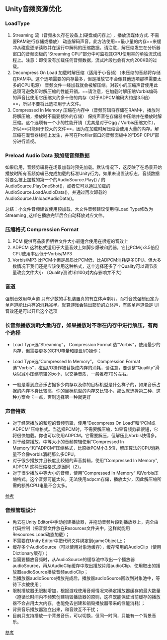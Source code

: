 ## Unity音频资源优化

### LoadType

1. Streaming 流（音频永久存在设备上(硬盘或闪存上) ，播放流媒体方式. 不需要RAM进行存储或播放）
动态解码声音。此方法使用==最小量的内存==来缓冲从磁盘逐渐读取并在运行中解码的压缩数据。请注意，解压缩发生在分析器窗口的音频面板的“Streaming CPU”部分中可监视其CPU使用率的单独流式线程上。注意：即使没有加载任何音频数据，流式片段也会有大约200KB的过载。
2. Decompress On Load 加载时解压缩（适用于小音频）（未压缩的音频将存储在RAM中。这个选项需要的内存最多，但是播放它不会像其他选项那样需要太多的CPU电源）
音频文件一经加载就会被解压缩。对较小的压缩声音使用此选项可避免即时解压缩的性能开销。==请注意，在加载时解压缩Vorbis编码的声音比使用它压缩大约多十倍的内存（对于ADPCM编码大约是3.5倍）==，所以不要将此选项用于大文件。
3. Compressed In Memory 压缩在内存中（音频剪辑将存储在RAM中，播放时将解压缩，播放时不需要额外的存储）
保持声音在存储器中压缩并在播放时解压缩。这个选项有一个小的性能开销（尤其是对于Ogg / Vorbis压缩文件），所以==只能用于较大的文件==，因为在加载时解压缩会使用大量的内存。解压缩在混音器线程上发生，并可在Profiler窗口的音频面板中的“DSP CPU”部分进行监视。

### Preload Audio Data 预加载音频数据
如果启用，音频剪辑将在场景加载时预先加载。默认情况下，这反映了在场景开始播放时所有音频剪辑已完成加载的标准Unity行为。如果未设置该标志，音频数据将要么被上加载的第一个的AudioSource.Play() / 的AudioSource.PlayOneShot()，或者它可以通过加载的AudioSource.LoadAudioData()，并通过再次卸载的AudioSource.UnloadAudioData()。

总结：小文件音频建议使用预加载，大文件音频建议使用将Load Type修改为 Streaming ,这样在播放完毕后会自动释放对应文件。

### 压缩格式 Compression Format

1. PCM 提供高品质但牺牲文件大小最适合使用在很短的音效上
2. ADPCM 这种格式适用于大量音效上如脚步爆破和武器，它比PCM小3.5倍但CPU使用率远低于Vorbis/MP3
3. Vorbis/MP3 比PCM小但是品质比PCM低，比ADPCM消耗更多CPU。但大多数情况下我们还是应该使用这种格式，这个选择还多了个Quality可以调节质量改变文件大小 （Quality测试1和100对内存影响并不大）

### 音道

强制音效用单声道
只有少数的手机装置真的有立体声喇叭，而将音效强制设定为单声道能让内存的消耗减半。就算游戏会输出部份的立体声，有些单声道像是 UI 音效还是可以开启这个选项

### 长音频播放消耗大量内存，如果播放时不想在内存中进行解压，有两个选择

- Load Type选“Streaming”， Compression Format 选”Vorbis"，使用最少的内存，但需要更多的CPU电量和硬盘I/O操作；

- Load Type选“Compressed In Memory”， Compression Format 选”Vorbis"，磁盘I/O操作被替换成内存的消耗，请注意，要调整“Quaility”滑块以减小压缩剪辑的大小，以交换音质，一般推荐70%左右。

- 一般是看到底音乐占据多少内存以及你的目标机型是什么样子的，如果音乐占据的内存本身比较高，你的目标机型的内存又比较小，那么就选择第二种，这种方案会卡一点，否则选择第一种就更好

### 声音特效

- 对于经常播放的和短的音频剪辑，使用“Decompress On Load”和“PCM或ADPCM"压缩格式。当选择PCM时，不需要解压缩，如果音频剪辑很短，它将很快加载。你也可以使用ADPCM。它需要解压，但解压比Vorbis快得多。
- 对于经常播放，中等大小的音频剪辑使用”Compressed In Memory“和”ADPCM“压缩格式，比原始PCM小3.5倍，解压算法的CPU消耗量不会像vorbis消耗那么多CPU。
- 对于很少播放并且长度比较短的声音剪辑，使用”Compressed In Memory", ADPCM 这种压缩格式,原因同（2）。
- 对于很少播放中等大小的音频，使用”Compressed In Memory“ 和Vorbis压缩格式。这个音频可能太长，无法使用adpcm存储，播放太少，因此解压缩所需的额外CPU电量不会太多。

[参考](https://zhuanlan.zhihu.com/p/299799873)

### 音频管理设计

- 免去在Unity Editor中手动创建播放器，并拖动音频片段到播放器上，完全由代码控制（把音频文件放在Resources文件夹中，这样就能用Resources.Load动态加载）；
- 不需要在Unity Editor中把代码文件绑定到gameObject上；
- 缓存多个AudioSource（可以使用对象池缓存），缓存常用的AudioClip（使用Dictionary缓存）；
- 当需要播放音频时，从AudioSource的缓存池中取出一个播放器audioSource，再从AudioClip缓存中取出播放片段audioClip，使用取出的播放器audioSource播放音频audioClip；
- 当播放器audioSource播放完成后，播放器audioSource回收到对象池中，等待下次被使用；
- 限制播放器无限制增加，根据游戏使用音频情况来确定播放器缓存的最大数量（遵循长时间内不频繁创建销毁播放器的原则，这样既能保证当前缓存的播放器不会占用太大内存，也能免去创建和销毁播放器带来的性能消耗）；
- 背景音乐播放器独立出来，和音效互不干扰；
- 目前只支持播放一个背景音乐，可以切换，但同一时间，只能有一个背景音乐。

[参考](https://www.ifeelgame.net/tools/%E5%9C%A8unity%E4%B8%AD%E4%BD%BF%E7%94%A8%E9%9F%B3%E9%A2%91%E7%AE%A1%E7%90%86/)

